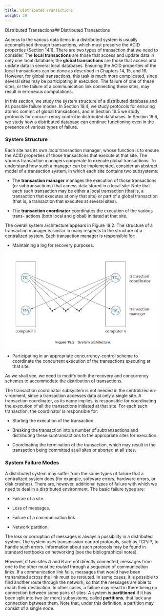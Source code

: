 ```yaml
---
title: Distributed Transactions
weight: 20
---
```


Distributed Transactions## Distributed Transactions

Access to the various data items in a distributed system is usually accomplished through transactions, which must preserve the ACID properties (Section 14.1). There are two types of transaction that we need to consider. The **local transactions** are those that access and update data in only one local database; the **global transactions** are those that access and update data in several local databases. Ensuring the ACID properties of the local transactions can be done as described in Chapters 14, 15, and 16. However, for global transactions, this task is much more complicated, since several sites may be participating in execution. The failure of one of these sites, or the failure of a communication link connecting these sites, may result in erroneous computations.

In this section, we study the system structure of a distributed database and its possible failure modes. In Section 19.4, we study protocols for ensuring atomic commit of global transactions, and in Section 19.5 we study protocols for concur- rency control in distributed databases. In Section 19.6, we study how a distributed database can continue functioning even in the presence of various types of failure.

### System Structure

Each site has its own _local_ transaction manager, whose function is to ensure the ACID properties of those transactions that execute at that site. The various transaction managers cooperate to execute global transactions. To understand how such a manager can be implemented, consider an abstract model of a transaction system, in which each site contains two subsystems:

- The **transaction manager** manages the execution of those transactions (or subtransactions) that access data stored in a local site. Note that each such transaction may be either a local transaction (that is, a transaction that executes at only that site) or part of a global transaction (that is, a transaction that executes at several sites).

- The **transaction coordinator** coordinates the execution of the various trans- actions (both local and global) initiated at that site.

The overall system architecture appears in Figure 19.2. The structure of a transaction manager is similar in many respects to the structure of a centralized system. Each transaction manager is responsible for:

- Maintaining a log for recovery purposes.  

![Alt text](figure-19.2.png)

- Participating in an appropriate concurrency-control scheme to coordinate the concurrent execution of the transactions executing at that site.

As we shall see, we need to modify both the recovery and concurrency schemes to accommodate the distribution of transactions.

The transaction coordinator subsystem is not needed in the centralized en- vironment, since a transaction accesses data at only a single site. A transaction coordinator, as its name implies, is responsible for coordinating the execution of all the transactions initiated at that site. For each such transaction, the coordinator is responsible for:

- Starting the execution of the transaction.

- Breaking the transaction into a number of subtransactions and distributing these subtransactions to the appropriate sites for execution.

- Coordinating the termination of the transaction, which may result in the transaction being committed at all sites or aborted at all sites.

### System Failure Modes

A distributed system may suffer from the same types of failure that a centralized system does (for example, software errors, hardware errors, or disk crashes). There are, however, additional types of failure with which we need to deal in a distributed environment. The basic failure types are:

- Failure of a site.

- Loss of messages.  

- Failure of a communication link.

- Network partition.

The loss or corruption of messages is always a possibility in a distributed system. The system uses transmission-control protocols, such as TCP/IP, to handle such errors. Information about such protocols may be found in standard textbooks on networking (see the bibliographical notes).

However, if two sites _A_ and _B_ are not directly connected, messages from one to the other must be _routed_ through a sequence of communication links. If a communication link fails, messages that would have been transmitted across the link must be rerouted. In some cases, it is possible to find another route through the network, so that the messages are able to reach their destination. In other cases, a failure may result in there being no connection between some pairs of sites. A system is **partitioned** if it has been split into two (or more) subsystems, called **partitions**, that lack any connection between them. Note that, under this definition, a partition may consist of a single node.

